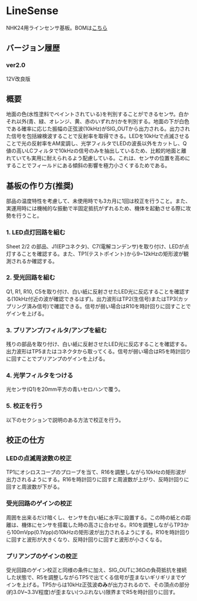 # LineSense
NHK24用ラインセンサ基板。BOMは[こちら](https://docs.google.com/spreadsheets/d/12akROPWRgP_KYzk62EP3h0m6oYP8IBUy/edit?usp=sharing&ouid=100044542046978284478&rtpof=true&sd=true)

## バージョン履歴
### ver2.0
12V改良版

## 概要
地面の色(水性塗料でペイントされている)を判別することができるセンサ。白かそれ以外(青、緑、オレンジ、黄、赤のいずれか)かを判別する。地面の下が白色である確率に応じた振幅の正弦波(10kHz)がSIG_OUTから出力される。出力された信号を包括線検波することで反射率を取得できる。LEDを10kHzで点滅させることで光の反射率をAM変調し、光学フィルタでLEDの波長以外をカットし、Q値の高いLCフィルタで10kHzの信号のみを抽出しているため、比較的地面と離れていても実用に耐えられるよう配慮している。これは、センサの位置を高めにすることでフィールドにある傾斜の影響を極力小さくするためである。

## 基板の作り方(推奨)
部品の温度特性を考慮して、未使用時でも3カ月に1回は校正を行うこと。また、実運用時には機械的な振動で半固定抵抗がずれるため、機体を起動させる際に攻勢を行うこと。

### 1. LED点灯回路を組む
Sheet 2/2 の部品、J1(EPコネクタ)、C7(電解コンデンサ)を取り付け、LEDが点灯することを確認する。また、TP1(テストポイント)から9~12kHzの矩形波が観測されるか確認する。

### 2. 受光回路を組む
Q1, R1, R10, C5を取り付け、白い紙に反射させたLED光に反応することを確認する(10kHz付近の波が確認できるはず)。出力波形はTP2(生信号)またはTP3(カップリング済み信号)で確認できる。信号が弱い場合はR10を時計回りに回すことでゲインを上げる。

### 3. プリアンプ/フィルタ/アンプを組む
残りの部品を取り付け、白い紙に反射させたLED光に反応することを確認する。出力波形はTP5またはコネクタから取ってくる。信号が弱い場合はR5を時計回りに回すことでプリアンプのゲインを上げる。

### 4. 光学フィルタをつける
光センサ(Q1)を20mm平方の青いセロハンで覆う。

### 5. 校正を行う
以下のセクションで説明のある方法で校正を行う。

## 校正の仕方
### LEDの点滅周波数の校正
TP1にオシロスコープのプローブを当て、R16を調整しながら10kHzの矩形波が出力されるようにする。R16を時計回りに回すと周波数が上がり、反時計回りに回すと周波数が下がる。

### 受光回路のゲインの校正
周囲を出来るだけ暗くし、センサを白い紙に水平に設置する。この時の紙との距離は、機体にセンサを搭載した時の高さに合わせる。R10を調整しながらTP3から100mVpp(0.1Vpp)の10kHzの矩形波が出力されるようにする。R10を時計回りに回すと波形が大きくなり、反時計回りに回すと波形が小さくなる。

### プリアンプのゲインの校正
受光回路のゲイン校正と同様の条件に加え、SIG_OUTに36Ωの負荷抵抗を接続した状態で、R5を調整しながらTP5で出てくる信号が歪まないギリギリまでゲインを上げる。TP5からは10kHz正弦波**のみ**が出力されるので、その頂点の部分(約3.0V~3.3V程度)が歪まない(つぶれない)限界までR5を時計回りに回す。

